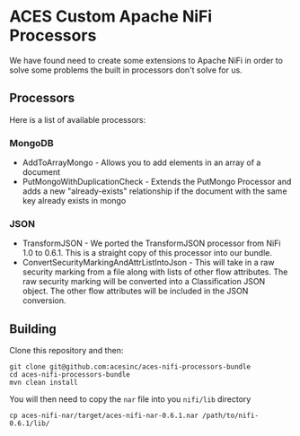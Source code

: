 # ACES Custom Apache NiFi Processors

We have found need to create some extensions to Apache NiFi in order to solve some problems the built in processors don't solve for us.  

## Processors

Here is a list of available processors:

### MongoDB

* AddToArrayMongo - Allows you to add elements in an array of a document
* PutMongoWithDuplicationCheck - Extends the PutMongo Processor and adds a new "already-exists" relationship if the document with the same key already exists in mongo

### JSON

* TransformJSON - We ported the TransformJSON processor from NiFi 1.0 to 0.6.1. This is a straight copy of this processor into our bundle. 
* ConvertSecurityMarkingAndAttrListIntoJson - This will take in a raw security marking from a file along with lists of other flow attributes.  The raw security marking will be converted into a Classification JSON object.  The other flow attributes will be included in the JSON conversion.

## Building

Clone this repository and then:

```
git clone git@github.com:acesinc/aces-nifi-processors-bundle
cd aces-nifi-processors-bundle
mvn clean install
```

You will then need to copy the `nar` file into you `nifi/lib` directory

```
cp aces-nifi-nar/target/aces-nifi-nar-0.6.1.nar /path/to/nifi-0.6.1/lib/
```